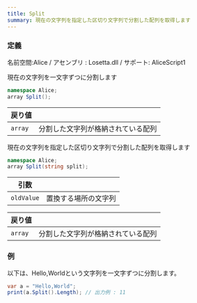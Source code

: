 ```yaml
---
title: Split
summary: 現在の文字列を指定した区切り文字列で分割した配列を取得します
---
```

### 定義
名前空間:Alice / アセンブリ : Losetta.dll / サポート: AliceScript1

現在の文字列を一文字ずつに分割します

```cs title="AliceScript"
namespace Alice;
array Split();
```

|戻り値| |
|-|-|
|`array`|分割した文字列が格納されている配列|

現在の文字列を指定した区切り文字列で分割した配列を取得します

```cs title="AliceScript"
namespace Alice;
array Split(string split);
```

|引数| |
|-|-|
|`oldValue`|置換する場所の文字列|

|戻り値| |
|-|-|
|`array`|分割した文字列が格納されている配列|
### 例
以下は、Hello,Worldという文字列を一文字ずつに分割します。

```cs title="AliceScript"
var a = "Hello,World";
print(a.Split().Length); // 出力例 : 11
```
